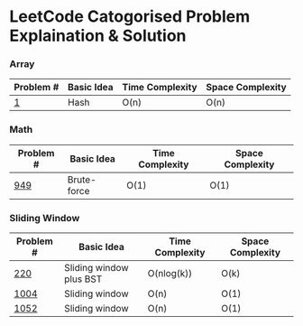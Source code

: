 # LeetCode Catogorised Problem Explaination & Solution

### Array
| Problem # | Basic Idea | Time Complexity | Space Complexity |
|-|-|-|-|
| [1](https://leetcode.com/problems/two-sum/) | Hash | O(n) | O(n) |

### Math
| Problem # | Basic Idea | Time Complexity | Space Complexity |
|-|-|-|-|
| [949](https://leetcode.com/problems/largest-time-for-given-digits/) | Brute-force | O(1) | O(1) |

### Sliding Window
| Problem # | Basic Idea | Time Complexity | Space Complexity |
|-|-|-|-|
| [220](https://leetcode.com/problems/contains-duplicate-iii/) | Sliding window plus BST | O(nlog(k)) | O(k) |
| [1004](https://leetcode.com/problems/max-consecutive-ones-iii/) | Sliding window | O(n) | O(1) |
| [1052](https://leetcode.com/problems/grumpy-bookstore-owner/) | Sliding window | O(n) | O(1) |